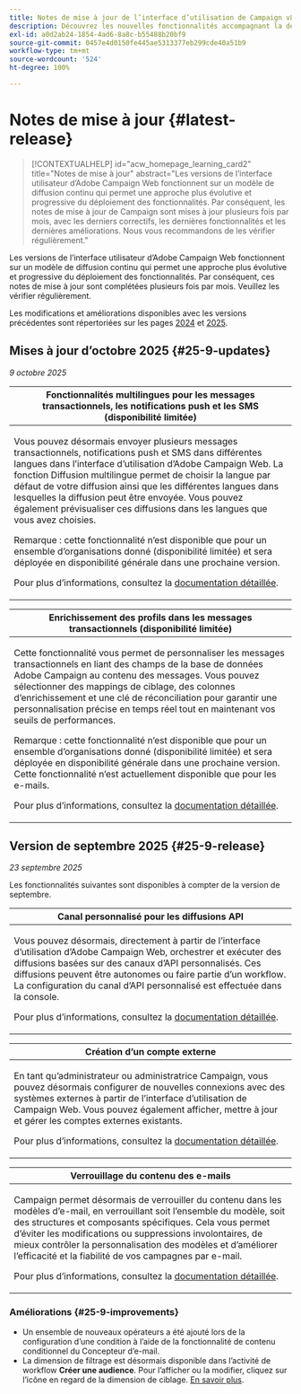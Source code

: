 ```yaml
---
title: Notes de mise à jour de l’interface d’utilisation de Campaign v8 Web
description: Découvrez les nouvelles fonctionnalités accompagnant la dernière version de l’interface d’utilisation de Campaign Web
exl-id: a0d2ab24-1854-4ad6-8a8c-b55488b20bf9
source-git-commit: 0457e4d0150fe445ae5313377eb299cde40a51b9
workflow-type: tm+mt
source-wordcount: '524'
ht-degree: 100%

---
```


# Notes de mise à jour {#latest-release}

>[!CONTEXTUALHELP]
>id="acw_homepage_learning_card2"
>title="Notes de mise à jour"
>abstract="Les versions de l’interface utilisateur d’Adobe Campaign Web fonctionnent sur un modèle de diffusion continu qui permet une approche plus évolutive et progressive du déploiement des fonctionnalités. Par conséquent, les notes de mise à jour de Campaign sont mises à jour plusieurs fois par mois, avec les derniers correctifs, les dernières fonctionnalités et les dernières améliorations. Nous vous recommandons de les vérifier régulièrement."

Les versions de l’interface utilisateur d’Adobe Campaign Web fonctionnent sur un modèle de diffusion continu qui permet une approche plus évolutive et progressive du déploiement des fonctionnalités. Par conséquent, ces notes de mise à jour sont complétées plusieurs fois par mois. Veuillez les vérifier régulièrement.

Les modifications et améliorations disponibles avec les versions précédentes sont répertoriées sur les pages [2024](release-notes-24.md) et [2025](release-notes-25.md).

## Mises à jour d’octobre 2025 {#25-9-updates}

_9 octobre 2025_

<table>
<thead>
<tr>
<th><strong>Fonctionnalités multilingues pour les messages transactionnels, les notifications push et les SMS (disponibilité limitée)</strong><br/></th> 
</tr>
</thead>
<tbody>
<tr>
<td>
<p>Vous pouvez désormais envoyer plusieurs messages transactionnels, notifications push et SMS dans différentes langues dans l’interface d’utilisation d’Adobe Campaign Web. La fonction Diffusion multilingue permet de choisir la langue par défaut de votre diffusion ainsi que les différentes langues dans lesquelles la diffusion peut être envoyée. Vous pouvez également prévisualiser ces diffusions dans les langues que vous avez choisies.</p>
<p>Remarque : cette fonctionnalité n’est disponible que pour un ensemble d’organisations donné (disponibilité limitée) et sera déployée en disponibilité générale dans une prochaine version.</p>
<p>Pour plus d’informations, consultez la <a href="../msg/multilingual.md">documentation détaillée</a>.</p>
</td>
</tr>
</tbody>
</table>

<table>
<thead>
<tr>
<th><strong>Enrichissement des profils dans les messages transactionnels (disponibilité limitée)</strong><br/></th> 
</tr>
</thead>
<tbody>
<tr>
<td>
<p>Cette fonctionnalité vous permet de personnaliser les messages transactionnels en liant des champs de la base de données Adobe Campaign au contenu des messages. Vous pouvez sélectionner des mappings de ciblage, des colonnes d’enrichissement et une clé de réconciliation pour garantir une personnalisation précise en temps réel tout en maintenant vos seuils de performances.</p>
<p>Remarque : cette fonctionnalité n’est disponible que pour un ensemble d’organisations donné (disponibilité limitée) et sera déployée en disponibilité générale dans une prochaine version. Cette fonctionnalité n’est actuellement disponible que pour les e-mails.</p>
<p>Pour plus d’informations, consultez la <a href="../transactional-messaging/profile-enrichment.md">documentation détaillée</a>.</p>
</td>
</tr>
</tbody>
</table>


## Version de septembre 2025 {#25-9-release}

_23 septembre 2025_

Les fonctionnalités suivantes sont disponibles à compter de la version de septembre.

<table>
<thead>
<tr>
<th><strong>Canal personnalisé pour les diffusions API</strong><br/></th>
</tr>
</thead>
<tbody>
<tr>
<td>
<p>Vous pouvez désormais, directement à partir de l’interface d’utilisation d’Adobe Campaign Web, orchestrer et exécuter des diffusions basées sur des canaux d’API personnalisés. Ces diffusions peuvent être autonomes ou faire partie d’un workflow. La configuration du canal d’API personnalisé est effectuée dans la console.</p>
<p>Pour plus d’informations, consultez la <a href="../call-center/gs-custom-channel.md">documentation détaillée</a>.</p>
</td>
</tr>
</tbody>
</table>

<table>
<thead>
<tr>
<th><strong>Création d’un compte externe</strong><br/></th>
</tr>
</thead>
<tbody>
<tr>
<td>
<p>En tant qu’administrateur ou administratrice Campaign, vous pouvez désormais configurer de nouvelles connexions avec des systèmes externes à partir de l’interface d’utilisation de Campaign Web. Vous pouvez également afficher, mettre à jour et gérer les comptes externes existants.</p>
<p>Pour plus d’informations, consultez la <a href="../administration/create-external-account.md">documentation détaillée</a>.</p>
</td>
</tr>
</tbody>
</table>

<table>
<thead>
<tr>
<th><strong>Verrouillage du contenu des e-mails</strong><br/></th>
</tr>
</thead>
<tbody>
<tr>
<td>
<p>Campaign permet désormais de verrouiller du contenu dans les modèles d’e-mail, en verrouillant soit l’ensemble du modèle, soit des structures et composants spécifiques. Cela vous permet d’éviter les modifications ou suppressions involontaires, de mieux contrôler la personnalisation des modèles et d’améliorer l’efficacité et la fiabilité de vos campagnes par e-mail.</p>
<p>Pour plus d’informations, consultez la <a href="../content/content-locking.md">documentation détaillée</a>.</p>
</td>
</tr>
</tbody>
</table>

<!--table>
<thead>
<tr>
<th><strong>Integration with Adobe GenStudio</strong><br/></th>  LA? sort? Juliette
</tr>
</thead>
<tbody>
<tr>
<td>
<p>To enhance marketing efficiency and to maintain brand consistency, you can now seamlessly integrate GenStudio for Performance Marketing experiences with Campaign. This enables you to leverage GenStudio's AI-power content creation alongside Campaign's advanced orchestration capabilities.<p>
<p>For more information, refer to the detailed documentation.</p>
</td>
</tr>
</tbody>
</table-->

<!--table>
<thead>
<tr>
<th><strong>Dark mode support in the Email designer</strong><br/></th> -> pas sept, modifier composant... -> Juliette
</tr>
</thead>
<tbody>
<tr>
<td>
<p>The Email Designer now offers the ability to switch to dark mode view, where you can additionally define specific custom settings. Note that the final rendering depends on the recipient's email client, and not all email clients support dark mode.</p>
<p>For more information, refer to the detailed documentation.</p>
</td>
</tr>
</tbody>
</table-->

<!--table>>
<thead>
<tr>
<th><strong>Multilingual capabilities for transactional messaging and push notifications (LA)</strong><br/></th> 
</tr>
</thead>
<tbody>
<tr>
<td>
<p>You can now send multiple transactional messages and push notifications in different languages in Adobe Campaign Web User Interface. The Multilingual delivery feature allows you to choose the default language of your delivery as well as the different languages in which the delivery can be sent. You can also preview these deliveries in the languages you have chosen.</p>
<p>Note: this capability is only available for a set of organizations (Limited Availability), and will be rolled out globally in a future release.</p>
<p>For more information, refer to the detailed documentation.</p>
</td>
</tr>
</tbody>
</table-->

<!--table>
<thead>
<tr>
<th><strong>Profile enrichment in Transactional Messages (LA)</strong><br/></th> 
</tr>
</thead>
<tbody>
<tr>
<td>
<p>This capability allows you to personalize transactional messages (Email, SMS, Push) by linking Adobe Campaign database fields to the message content. You can select target mappings, enrichment columns, and a reconciliation key to ensure accurate, real-time personalization while maintaining performance thresholds.</p>
<p>Note: this capability is only available for a set of organizations (Limited Availability), and will be rolled out globally in a future release.</p>
<p>For more information, refer to the detailed documentation.</p>
</td>
</tr>
</tbody>
</table-->

<!--table>
<thead>
<tr>
<th><strong>Dynamic reporting for transactional messaging (LA)</strong><br/></th> 
</tr>
</thead>
<tbody>
<tr>
<td>
<p>Note: this capability is only available for a set of organizations (Limited Availability), and will be rolled out globally in a future release.</p>
<p>For more information, refer to the detailed documentation.</p>
</td>
</tr>
</tbody>
</table-->


### Améliorations {#25-9-improvements}

* Un ensemble de nouveaux opérateurs a été ajouté lors de la configuration d’une condition à l’aide de la fonctionnalité de contenu conditionnel du Concepteur d’e-mail.
* La dimension de filtrage est désormais disponible dans l’activité de workflow **Créer une audience**. Pour l’afficher ou la modifier, cliquez sur l’icône en regard de la dimension de ciblage. [En savoir plus](../workflows/activities/build-audience.md#build-audience-configuration).
<!--

NEO-84915 Stop button for deliveries???? ->>> met pas, juste bouton ajouté dans webUI meme comportement que console. bleu, marche, marche pas.
NEO-90345 WebUI - Extended operators for dynamic content ->>>> deja mis
NEO-88858 WebUI - Send proof from execution recurring delivery -> bug
NEO-89777 Content locking on create email template -> juliette
NEO-90365 Multi-lingual – Identify fields editable from variants???? -> fix pour SMS
query activity -> query ds workflow fitleting dimentsion 

-->

